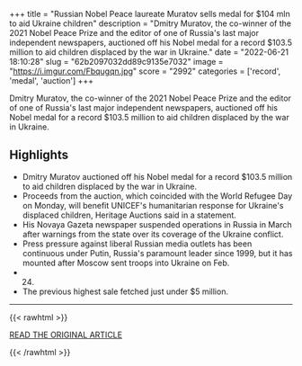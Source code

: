 +++
title = "Russian Nobel Peace laureate Muratov sells medal for $104 mln to aid Ukraine children"
description = "Dmitry Muratov, the co-winner of the 2021 Nobel Peace Prize and the editor of one of Russia's last major independent newspapers, auctioned off his Nobel medal for a record $103.5 million to aid children displaced by the war in Ukraine."
date = "2022-06-21 18:10:28"
slug = "62b2097032dd89c9135e7032"
image = "https://i.imgur.com/Fbqugqn.jpg"
score = "2992"
categories = ['record', 'medal', 'auction']
+++

Dmitry Muratov, the co-winner of the 2021 Nobel Peace Prize and the editor of one of Russia's last major independent newspapers, auctioned off his Nobel medal for a record $103.5 million to aid children displaced by the war in Ukraine.

## Highlights

- Dmitry Muratov auctioned off his Nobel medal for a record $103.5 million to aid children displaced by the war in Ukraine.
- Proceeds from the auction, which coincided with the World Refugee Day on Monday, will benefit UNICEF's humanitarian response for Ukraine's displaced children, Heritage Auctions said in a statement.
- His Novaya Gazeta newspaper suspended operations in Russia in March after warnings from the state over its coverage of the Ukraine conflict.
- Press pressure against liberal Russian media outlets has been continuous under Putin, Russia's paramount leader since 1999, but it has mounted after Moscow sent troops into Ukraine on Feb.
- 24.
- The previous highest sale fetched just under $5 million.

---

{{< rawhtml >}}
  <p class="article-category">
    <a target="_blank" href="https://www.reuters.com/world/russian-nobel-peace-laureate-muratov-sells-medal-104-mln-aid-ukraine-children-2022-06-21/">READ THE ORIGINAL ARTICLE</a>
  </p>
{{< /rawhtml >}}
